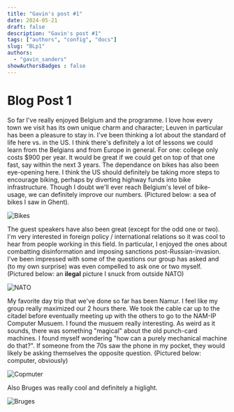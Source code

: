```yaml
---
title: "Gavin's post #1"
date: 2024-05-21
draft: false
description: "Gavin's post #1"
tags: ["authors", "config", "docs"]
slug: "BLp1"
authors:
  - "gavin_sanders"
showAuthorsBadges : false
---
```




# Blog Post 1

So far I've really enjoyed Belgium and the programme. I love how every town we visit has its own unique charm and character; Leuven in particular has been a pleasure to stay in. I've been thinking a lot about the standard of life here vs. in the US. I think there's definitely a lot of lessons we could learn from the Belgians and from Europe in general. For one: college only costs $900 per year. It would be great if we could get on top of that one fast, say within the next 3 years. The dependance on bikes has also been eye-opening here. I think the US should definitely be taking more steps to encourage biking, perhaps by diverting highway funds into bike infrastructure. Though I doubt we'll ever reach Belgium's level of bike-usage, we can definitely improve our numbers. (Pictured below: a sea of bikes I saw in Ghent).

![Bikes](https://lh3.googleusercontent.com/pw/AP1GczM8kMONx3UMZUgWdciTsXVqr6-xMqDA5YHRrOLrmMJyvG3s34vZQ2xNPHQSuWNJgm4SatZPJDmx-Rw3wt5h_R3m5Mq-j3j2bMXaYhacuWquBzTp79Mm=w2400)


The guest speakers have also been great (except for the odd one or two). I'm very interested in foreign policy / international relations so it was cool to hear from people working in this field. In particular, I enjoyed the ones about combatting  disinformation and imposing sanctions post-Russian-invasion.  I've been impressed with some of the questions our group has asked and (to my own surprise) was even compelled to ask one or two myself. (Pictured below: an **ilegal** picture I snuck from outside NATO)


![NATO](https://lh3.googleusercontent.com/pw/AP1GczNJxQn62jGMExz6gdWyVkvMKFzPjLx-6I6Q_SIDsmlrkeffILKIgBBgEyHwHkL0VCjWQ5lBbpuueBLXY5eYyANK1yM_kM7XvScsW2vOuJRhmfuEP3TA=w2400)


My favorite day trip that we've done so far has been Namur. I feel like my group really maximized our 2 hours there. We took the cable car up to the citadel before eventually meeting up with the others to go to the NAM-IP Computer Musuem. I found the musuem really interesting. As weird as it sounds, there was something "magical" about the old punch-card machines. I found myself wondering "how can a purely mechanical machine do that?". If someone from the 70s saw the phone in my pocket, they would likely be asking themselves the opposite question. (Pictured below: computer, obviously)


![Copmuter](https://lh3.googleusercontent.com/pw/AP1GczPeGU-BpxgQcmF3ub3gFpDfVe21k_8g_KYnHvU9ITlq-PqOrAmKi84GtZ2mjTijl4r_2twUFAV567GEUKcghm0Jlo66pXGFAwpUeHU2A0_kCqxdcFTJ=w2400)


Also Bruges was really cool and definitely a higlight.

![Bruges](https://lh3.googleusercontent.com/pw/AP1GczP7gRB4eMTKHkxhXnPvCheCqVzC8P9Md-rDiCITZoSfYjBHnMOZGpRsAdgUpnI4jZl1BvzJm0BrDZSMTsMlDSxKUvPIez8zIkm0H7lbZhpMSxV-kj7w=w2400)